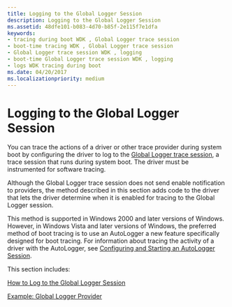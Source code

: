 ```yaml
---
title: Logging to the Global Logger Session
description: Logging to the Global Logger Session
ms.assetid: 48dfe101-b083-4d70-b85f-2e115f7e1dfa
keywords:
- tracing during boot WDK , Global Logger trace session
- boot-time tracing WDK , Global Logger trace session
- Global Logger trace session WDK , logging
- boot-time Global Logger trace session WDK , logging
- logs WDK tracing during boot
ms.date: 04/20/2017
ms.localizationpriority: medium
---
```


# Logging to the Global Logger Session


You can trace the actions of a driver or other trace provider during system boot by configuring the driver to log to the [Global Logger trace session](global-logger-trace-session.md), a trace session that runs during system boot. The driver must be instrumented for software tracing.

Although the Global Logger trace session does not send enable notification to providers, the method described in this section adds code to the driver that lets the driver determine when it is enabled for tracing to the Global Logger session.

This method is supported in Windows 2000 and later versions of Windows. However, in Windows Vista and later versions of Windows, the preferred method of boot tracing is to use an AutoLogger a new feature specifically designed for boot tracing. For information about tracing the activity of a driver with the AutoLogger, see [Configuring and Starting an AutoLogger Session](http://go.microsoft.com/fwlink/p/?linkid=89723).

This section includes:

[How to Log to the Global Logger Session](how-to-log-to-the-global-logger-session.md)

[Example: Global Logger Provider](example--global-logger-provider.md)

 

 






